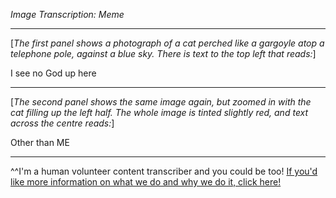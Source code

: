 *Image Transcription: Meme*

---

\[*The first panel shows a photograph of a cat perched like a gargoyle atop a telephone pole, against a blue sky. There is text to the top left that reads:*]

I see no God up here

---

\[*The second panel shows the same image again, but zoomed in with the cat filling up the left half. The whole image is tinted slightly red, and text across the centre reads:*]

Other than ME

---

^^I'm&#32;a&#32;human&#32;volunteer&#32;content&#32;transcriber&#32;and&#32;you&#32;could&#32;be&#32;too!&#32;[If&#32;you'd&#32;like&#32;more&#32;information&#32;on&#32;what&#32;we&#32;do&#32;and&#32;why&#32;we&#32;do&#32;it,&#32;click&#32;here!](https://www.reddit.com/r/TranscribersOfReddit/wiki/index)

